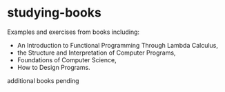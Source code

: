 # studying-books
Examples and exercises from books including:
- An Introduction to Functional Programming Through Lambda Calculus,
- the Structure and Interpretation of Computer Programs,
- Foundations of Computer Science,
- How to Design Programs.

additional books pending
